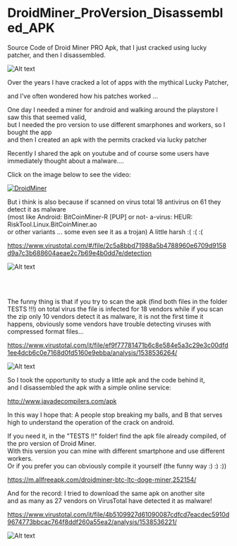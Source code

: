 # DroidMiner_ProVersion_Disassembled_APK
Source Code of Droid Miner PRO Apk, that I just cracked using lucky patcher, and then I disassembled.

![Alt text](https://raw.githubusercontent.com/JonnyBanana/DroidMiner_ProVersion_Disassembled_APK/master/images/com.jordanrulz.droidbtc-w130.png)

Over the years I have cracked a lot of apps with the mythical Lucky Patcher,

and I've often wondered how his patches worked ...

One day I needed a miner for android and walking around the playstore I saw this that seemed valid, </BR>
but I needed the pro version to use different smarphones and workers, so I bought the app </BR>
and then I created an apk with the permits cracked via lucky patcher

Recently I shared the apk on youtube and of course some users have immediately thought about a malware....

Click on the image below to see the video:

[![DroidMiner](https://github.com/JonnyBanana/DroidMiner_ProVersion_Disassembled_APK/blob/master/images/video.jpg)](https://www.youtube.com/watch?v=x-78F5PpWZ4&t=12s)


But i think is also because if scanned on virus total 18 antivirus on 61 they detect it as malware </BR>
(most like Android: BitCoinMiner-R [PUP] or not- a-virus: HEUR: RiskTool.Linux.BitCoinMiner.ao </BR>
or other variants ... some even see it as a trojan) A little harsh :( :( :(

https://www.virustotal.com/#/file/2c5a8bbd71988a5b4788960e6709d9158d9a7c3b688604aeae2c7b69e4b0dd7e/detection

![Alt text](https://raw.githubusercontent.com/JonnyBanana/DroidMiner_ProVersion_Disassembled_APK/master/images/apkscan.JPG)

</BR></BR>

The funny thing is that if you try to scan the apk (find both files in the folder TESTS !!!) on total virus the file is infected for 18 vendors while if you scan the zip only 10 vendors detect it as malware, it is not the first time it happens, obviously some vendors have trouble detecting viruses with compressed format files...

https://www.virustotal.com/it/file/ef9f77781471b6c8e584e5a3c29e3c00dfd1ee4dcb6c0e7168d0fd5160e9ebba/analysis/1538536264/

![Alt text](https://github.com/JonnyBanana/DroidMiner_ProVersion_Disassembled_APK/blob/master/images/virustotalscanzip.JPG)

So I took the opportunity to study a little apk and the code behind it, </BR>
and I disassembled the apk with a simple online service:

http://www.javadecompilers.com/apk

In this way I hope that: A people stop breaking my balls, and B that serves high to understand the operation of the crack on android.

If you need it, in the "TESTS !!" folder! find the apk file already compiled, of the pro version of Droid Miner.</BR>
With this version you can mine with different smartphone and use different workers.</BR>
Or if you prefer you can obviously compile it yourself (the funny way :) :) :))

https://m.allfreeapk.com/droidminer-btc-ltc-doge-miner,252154/

And for the record: I tried to download the same apk on another site</BR>
and as many as 27 vendors on VirusTotal have detected it as malware!

https://www.virustotal.com/it/file/4b5109927d61090087cdfcd7eacdec5910d9674773bbcac764f8ddf260a55ea2/analysis/1538536221/

![Alt text](https://raw.githubusercontent.com/JonnyBanana/DroidMiner_ProVersion_Disassembled_APK/master/images/realmalware.JPG)



